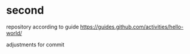 # second
repository according to guide https://guides.github.com/activities/hello-world/

adjustments for commit
